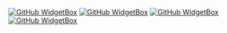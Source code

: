 [![GitHub WidgetBox](https://github-widgetbox.vercel.app/api/profile?username=ccroic&data=followers,repositories,stars,commits&theme=nautilus)](https://github.com/Jurredr/github-widgetbox)
[![GitHub WidgetBox](https://github-widgetbox.vercel.app/api/skills?languages=python,ruby,kotlin,powershell,lua,bash&theme=nautilus)](https://github.com/Jurredr/github-widgetbox) [![GitHub WidgetBox](https://github-widgetbox.vercel.app/api/skills?frameworks=bootstrap,.net&theme=nautilus)](https://github.com/Jurredr/github-widgetbox) [![GitHub WidgetBox](https://github-widgetbox.vercel.app/api/skills?tools=git,npm,vercel,nodejs,jupyter,gradle)](https://github.com/Jurredr/github-widgetbox)
